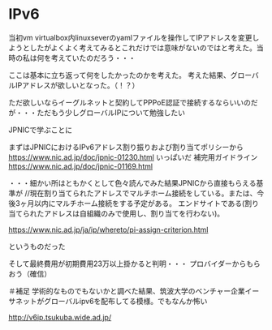 # IPv6

当初vm virtualbox内linuxseverのyamlファイルを操作してIPアドレスを変更しようとしたがよくよく考えてみるとこれだけでは意味がないのではと考えた。当時の私は何を考えていたのだろう・・・

ここは基本に立ち返って何をしたかったのかを考えた。
考えた結果、グローバルIPアドレスが欲しいとなった。（！？）

ただ欲しいならイーグルネットと契約してPPPoE認証で接続するならいいのだが・・・ただもう少しグローバルIPについて勉強したい

JPNICで学ぶことに

まずはJPNICにおけるIPv6アドレス割り振りおよび割り当てポリシーから
https://www.nic.ad.jp/doc/jpnic-01230.html
いっぱいだ
補完用ガイドライン
https://www.nic.ad.jp/doc/jpnic-01169.html

・・・細かい所はともかくとして色々読んでみた結果JPNICから直接もらえる基準が
//現在割り当てられたアドレスでマルチホーム接続をしている。または、今後3ヶ月以内にマルチホーム接続をする予定がある。
エンドサイトである(割り当てられたアドレスは自組織のみで使用し、割り当てを行わない)。

https://www.nic.ad.jp/ja/ip/whereto/pi-assign-criterion.html

というものだった

そして最終費用が初期費用23万以上掛かると判明・・・
プロバイダーからもらおう（確信）

＃補足
学術的なものでもないかと調べた結果、筑波大学のベンチャー企業イーサネットがグローバルipv6を配布してる模様。でもなんか怖い

http://v6ip.tsukuba.wide.ad.jp/